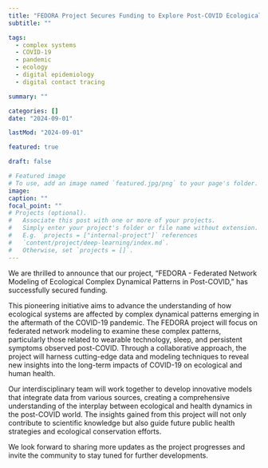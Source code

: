 ```yaml
---
title: "FEDORA Project Secures Funding to Explore Post-COVID Ecological Dynamics"
subtitle: ""

tags:
  - complex systems
  - COVID-19
  - pandemic
  - ecology
  - digital epidemiology
  - digital contact tracing

summary: ""

categories: []
date: "2024-09-01"

lastMod: "2024-09-01"

featured: true

draft: false

# Featured image
# To use, add an image named `featured.jpg/png` to your page's folder.
image:
caption: ""
focal_point: ""
# Projects (optional).
#   Associate this post with one or more of your projects.
#   Simply enter your project's folder or file name without extension.
#   E.g. `projects = ["internal-project"]` references
#   `content/project/deep-learning/index.md`.
#   Otherwise, set `projects = []`.
---
```


We are thrilled to announce that our project, “FEDORA - Federated Network Modeling of Ecological Complex Dynamical Patterns in Post-COVID,” has successfully secured funding.

This pioneering initiative aims to advance the understanding of how ecological systems are affected by complex dynamical patterns emerging in the aftermath of the COVID-19 pandemic.
The FEDORA project will focus on federated network modeling to examine these complex patterns, particularly those related to wearable technology, sleep, and persistent symptoms observed post-COVID. Through a collaborative approach, the project will harness cutting-edge data and modeling techniques to reveal new insights into the long-term impacts of COVID-19 on ecological and human health.

Our interdisciplinary team will work together to develop innovative models that integrate data from various sources, creating a comprehensive understanding of the interplay between ecological and health dynamics in the post-COVID world. The insights gained from this project will not only contribute to scientific knowledge but also guide future public health strategies and ecological conservation efforts.

We look forward to sharing more updates as the project progresses and invite the community to stay tuned for further developments.
